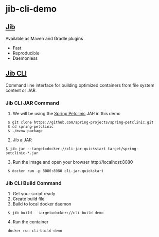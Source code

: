 # jib-cli-demo

## [Jib](https://github.com/GoogleContainerTools/jib)
Available as Maven and Gradle plugins
- Fast
- Reproducible
- Daemonless

## [Jib CLI](https://github.com/GoogleContainerTools/jib/tree/master/jib-cli)
 Command line interface for building optimized containers from file system content or JAR.

### Jib CLI JAR Command

1. We will be using the [Spring Petclinic](https://projects.spring.io/spring-petclinic/) JAR in this demo
```
 $ git clone https://github.com/spring-projects/spring-petclinic.git
 $ cd spring-petclinic
 $ ./mvnw package
```
2. Jib a JAR
```
$ jib jar --target=docker://cli-jar-quickstart target/spring-petclinic-*.jar
```
3. Run the image and open your browser http://localhost:8080
```
 $ docker run -p 8080:8080 cli-jar-quickstart
```

### Jib CLI Build Command

1. Get your script ready
2. Create build file 
3. Build to local docker daemon 

```
 $ jib build --target=docker://cli-build-demo
```
4. Run the container 

```
 docker run cli-build-demo
```
